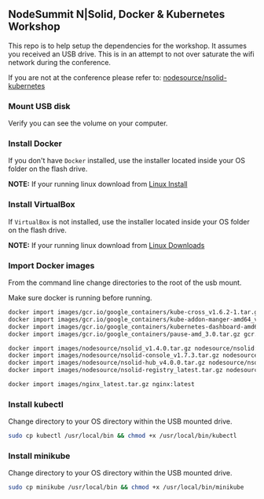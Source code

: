 ## NodeSummit N|Solid, Docker & Kubernetes Workshop

This repo is to help setup the dependencies for the workshop. It assumes you received an USB drive. This is in an attempt to not over saturate the wifi network during the conference.

If you are not at the conference please refer to: [nodesource/nsolid-kubernetes](https://github.com/nodesource/nsolid-kubernetes)

### Mount USB disk

Verify you can see the volume on your computer.

### Install Docker

If you don't have `Docker` installed, use the installer located inside your OS folder on the flash drive.

**NOTE:** If your running linux download from [Linux Install](https://docs.docker.com/engine/installation/linux/)

### Install VirtualBox

If `VirtualBox` is not installed, use the installer located inside your OS folder on the flash drive.

**NOTE:** If your running linux download from [Linux Downloads](https://www.virtualbox.org/wiki/Linux_Downloads)


### Import Docker images

From the command line change directories to the root of the usb mount.

Make sure docker is running before running.

```bash
docker import images/gcr.io/google_containers/kube-cross_v1.6.2-1.tar.gz gcr.io/google_containers/kube-cross:v1.6.2-1
docker import images/gcr.io/google_containers/kube-addon-manger-amd64_v2.tar.gz gcr.io/google_containers/kube-addon-manager-amd64:v2
docker import images/gcr.io/google_containers/kubernetes-dashboard-amd64_v1.1.0.tar.gz gcr.io/google_containers/kubernetes-dashboard-amd64:v1.1.0
docker import images/gcr.io/google_containers/pause-amd_3.0.tar.gz gcr.io/google_containers/pause-amd64:3.0

docker import images/nodesource/nsolid_v1.4.0.tar.gz nodesource/nsolid:v1.4.0
docker import images/nodesource/nsolid-console_v1.7.3.tar.gz nodesource/nsolid-console:v1.7.3
docker import images/nodesource/nsolid-hub_v4.0.0.tar.gz nodesource/nsolid-hub:v4.0.0
docker import images/nodesource/nsolid-registry_latest.tar.gz nodesource/nsolid-registry:latest

docker import images/nginx_latest.tar.gz nginx:latest
```

### Install kubectl

Change directory to your OS directory within the USB mounted drive.

```bash
sudo cp kubectl /usr/local/bin && chmod +x /usr/local/bin/kubectl
```

### Install minikube

Change directory to your OS directory within the USB mounted drive.

```bash
sudo cp minikube /usr/local/bin && chmod +x /usr/local/bin/minikube
```
